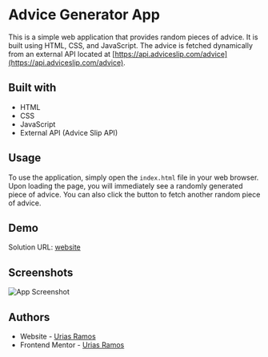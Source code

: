 # Advice Generator App

This is a simple web application that provides random pieces of advice. It is built using HTML, CSS, and JavaScript. The advice is fetched dynamically from an external API located at [https://api.adviceslip.com/advice](https://api.adviceslip.com/advice).

## Built with
- HTML
- CSS
- JavaScript
- External API (Advice Slip API)

## Usage

To use the application, simply open the `index.html` file in your web browser. Upon loading the page, you will immediately see a randomly generated piece of advice. You can also click the button to fetch another random piece of advice.

## Demo
Solution URL: [website](https://urias-ramos.github.io/Advice-Generator-App/)

## Screenshots

![App Screenshot](https://drive.google.com/uc?id=1MbbJCGzXBnlietdgHymrk9r45Hm0V8A9)

## Authors

- Website - [Urias Ramos](https://pa.linkedin.com/in/urias-ramos-5a6106271)
- Frontend Mentor - [Urias Ramos](https://www.frontendmentor.io/profile/urias-ramos)